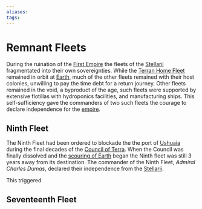 ```yaml
---
aliases:
tags:
---
```


# Remnant Fleets

During the ruination of the [First Empire](../Organisation/first-empire.md) the fleets of the [Stellarii](../Organisation/Stellarii/stelarii.md) fragmentated into their own sovereignties. While the [Terran Home Fleet](../Organisation/Stellarii/terran-home-fleet.md) remained in orbit at [Earth](../Systems/greater-terra.md#Earth), much of the other fleets remained with their host colonies, unwilling to pay the time debt for a return journey. Other fleets remained in the void, a byproduct of the age, such fleets were supported by extensive flotillas with hydroponics facilities, and manufacturing ships. This self-sufficiency gave the commanders of two such fleets the courage to declare independence for the [empire](../Organisation/first-empire.md).  

## Ninth Fleet

The Ninth Fleet had been ordered to blockade the the port of [Ushuaia](../Systems/61-cygni.md#Ushuaia) during the final decades of the [Council of Terra](../Organisation/first-empire.md#council-of-terra). When the Council was finally dissolved and the [scouring of Earth](../Organisation/first-empire.md#civil-war) began the Ninth fleet was still 3 years away from its destination. The commander of the Ninth Fleet, *Admiral Charles Dumas*, declared their independence from the [Stellarii](../Organisation/Stellarii/stellarii.md). 

This triggered 

## Seventeenth Fleet
